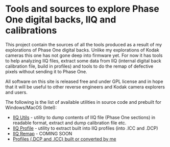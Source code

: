 # Tools and sources to explore Phase One digital backs, IIQ and calibrations

This project contain the sources of all the tools produced as a result of my explorations of Phase One digital backs. Unlike my explorations of Kodak cameras this one has not gone deep into firmware yet. For now it has tools to help analyzing IIQ files, extract some data from IIQ (internal digital back calibration file, build in profiles) and tools to do the remap of defective pixels without sending it to Phase One.

All software on this site is released free and under GPL license and in hope that it will be useful to other reverse engineers and Kodak camera explorers and users.

The following is the list of available utilities in source code and prebuilt for Windows/MacOS (Intel):

* [IIQ Utils](iiqutils) -  utility to dump contents of IIQ file (Phase One sections) in readable format, extract and dump calibration file etc.
* [IIQ Profile](iiqprofile) - utility to extract built into IIQ profiles (into .ICC and .DCP)
* [IIQ Remap](IIQRemap) - COMING SOON
* [Profiles (.DCP and .ICC) built or converted by me](profiles)
